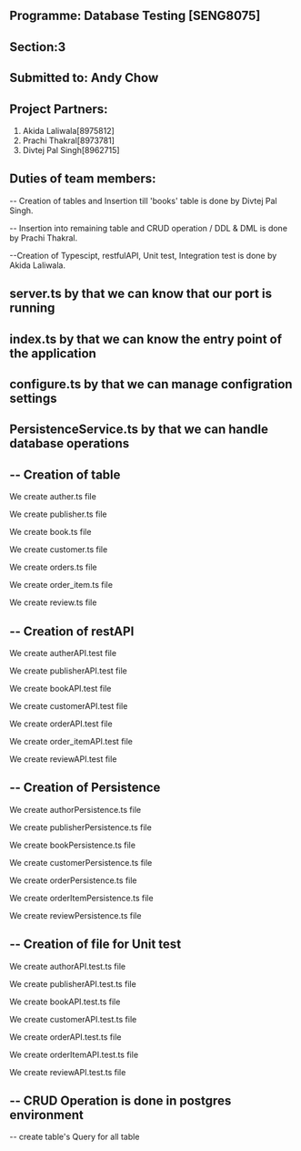 ## Programme: Database Testing [SENG8075]

## Section:3

## Submitted to: Andy Chow

## Project Partners:
1. Akida Laliwala[8975812]
2. Prachi Thakral[8973781]
3. Divtej Pal Singh[8962715]

## Duties of team members:

-- Creation of tables and Insertion till 'books' table is done by Divtej Pal Singh.

-- Insertion into remaining table and CRUD operation / DDL & DML is done by Prachi Thakral.

--Creation of Typescipt, restfulAPI, Unit test, Integration test is done by Akida Laliwala.

## server.ts by that we can know that our port is running

## index.ts by that we can know the entry point of the application 

## configure.ts by that we can manage configration settings

## PersistenceService.ts by that we can handle database operations


## -- Creation of table 
We create auther.ts file

We create publisher.ts file

We create book.ts file

We create customer.ts file

We create orders.ts file

We create order_item.ts file

We create review.ts file


## -- Creation of restAPI
We create autherAPI.test file

We create publisherAPI.test file

We create bookAPI.test file

We create customerAPI.test file

We create orderAPI.test file

We create order_itemAPI.test file

We create reviewAPI.test file


## -- Creation of Persistence

We create authorPersistence.ts file

We create publisherPersistence.ts file

We create bookPersistence.ts file

We create customerPersistence.ts file

We create orderPersistence.ts file

We create orderItemPersistence.ts file

We create reviewPersistence.ts file


## -- Creation of file for Unit test
We create authorAPI.test.ts file

We create publisherAPI.test.ts file

We create bookAPI.test.ts file

We create customerAPI.test.ts file

We create orderAPI.test.ts file

We create orderItemAPI.test.ts file

We create reviewAPI.test.ts file


## -- CRUD Operation is done in postgres environment

-- create table's Query for all table
